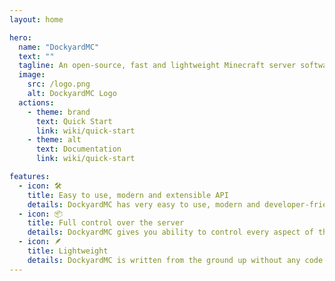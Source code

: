 ```yaml
---
layout: home

hero:
  name: "DockyardMC"
  text: ""
  tagline: An open-source, fast and lightweight Minecraft server software that's written from scratch in Kotlin
  image:
    src: /logo.png
    alt: DockyardMC Logo
  actions:
    - theme: brand
      text: Quick Start
      link: wiki/quick-start
    - theme: alt
      text: Documentation
      link: wiki/quick-start

features:
  - icon: 🛠️
    title: Easy to use, modern and extensible API
    details: DockyardMC has very easy to use, modern and developer-friendly API, making building any project with Dockyard fast and simple!
  - icon: 📦
    title: Full control over the server
    details: DockyardMC gives you ability to control every aspect of the server, including easily modifying incoming and outgoing packets
  - icon: 🪶
    title: Lightweight
    details: DockyardMC is written from the ground up without any code from Mojang and by default comes with minimal implementation. In combination with multi-threading it makes Dockard very performant
---
```


